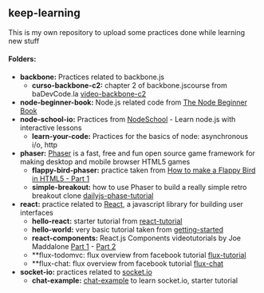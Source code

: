 keep-learning
----

This is my own repository to upload some practices done while learning new stuff


#### Folders:
* **backbone:** Practices related to backbone.js
  * **curso-backbone-c2:** chapter 2 of backbone.jscourse from baDevCode.la [video-backbone-c2]
* **node-beginner-book:** Node.js related code from [The Node Beginner Book]
* **node-school-io:** Practices from [NodeSchool] - Learn node.js with interactive lessons
  * **learn-your-code:** Practices for the basics of node: asynchronous i/o, http
* **phaser:** [Phaser] is a fast, free and fun open source game framework for making desktop and mobile browser HTML5 games
  * **flappy-bird-phaser:** practice taken from [How to make a Flappy Bird in HTML5 - Part 1]
  * **simple-breakout:**  how to use Phaser to build a really simple retro breakout clone [dailyjs-phase-tutorial]
* **react:** practice related to [React], a javascript library for building user interfaces
  * **hello-react:** starter tutorial from [react-tutorial]
  * **hello-world:** very basic tutorial taken from [getting-started]
  * **react-components:** React.js Components videotutorials by Joe Maddalone [Part 1] - [Part 2]
  * **flux-todomvc: flux overview from facebook tutorial [flux-tutorial]
  * **flux-chat: flux overview from facebook tutorial [flux-chat]
* **socket-io:** practices related to [socket.io]
  * **chat-example:** [chat-example] to learn socket.io, starter tutorial

[The Node Beginner Book]:http://leanpub.com/nodebeginner
[NodeSchool]:http://nodeschool.io/
[Phaser]:http://phaser.io/
[How to make a Flappy Bird in HTML5 - Part 1]:http://blog.lessmilk.com/how-to-make-flappy-bird-in-html5-1/
[dailyjs-phase-tutorial]:http://dailyjs.com/2014/09/16/phaser-tutorial/
[React]:http://facebook.github.io/react/
[getting-started]:http://facebook.github.io/react/docs/getting-started.html
[react-tutorial]:http://facebook.github.io/react/docs/tutorial.html
[socket.io]:http://socket.io/
[chat-example]:http://socket.io/get-started/chat/
[Part 1]:https://www.youtube.com/watch?v=rFvZydtmsxM
[Part 2]:https://www.youtube.com/watch?v=5yvFLrt7N8M
[flux-tutorial]:http://facebook.github.io/flux/docs/todo-list.html
[flux-chat]:http://facebook.github.io/flux/docs/chat.html
[video-backbone-c2]:https://www.youtube.com/watch?v=xMCp5qU6dh8
 
